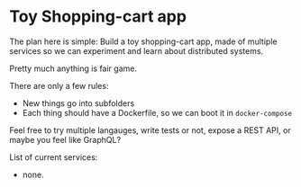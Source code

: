 # Toy Shopping-cart app

The plan here is simple: Build a toy shopping-cart app, made of multiple services so we can experiment and learn about distributed systems.

Pretty much anything is fair game.

There are only a few rules:
 * New things go into subfolders
 * Each thing should have a Dockerfile, so we can boot it in `docker-compose`

Feel free to try multiple langauges, write tests or not, expose a REST API, or maybe you feel like GraphQL?

List of current services:
 - none.

